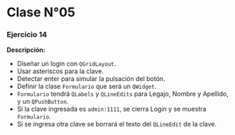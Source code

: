# Clase N°05

### Ejercicio 14
**Descripción:**
- Diseñar un login con `QGridLayout`.
- Usar asteriscos para la clave.
- Detectar enter para simular la pulsación del botón.
- Definir la clase `Formulario` que será un `QWidget`.
- `Formulario` tendrá `QLabels` y `QLineEdits` para Legajo, Nombre y Apellido, y un `QPushButton`.
- Si la clave ingresada es `admin:1111`, se cierra Login y se muestra `Formulario`.
- Si se ingresa otra clave se borrará el texto del `QLineEdit` de la clave.